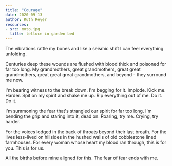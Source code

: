 ```yaml
---
title: "Courage"
date: 2020-09-13
author: Ruth Reyer
resources:
- src: moto.jpg
  title: lettuce in garden bed
---
```


The vibrations rattle my bones and like a seismic shift I can feel everything unfolding.

Centuries deep these wounds are flushed with blood thick and poisoned for far too long. My grandmothers, great grandmothers, great great grandmothers, great great great grandmothers, and beyond - they surround me now.

I'm bearing witness to the break down. I'm begging for it. Implode. Kick me. Harder. Spit on my spirit and shake me up. Rip everything out of me. Do it. Do it. 

I'm summoning the fear that's strangled our spirit for far too long. I'm bending the grip and staring into it, dead on. Roaring, try me. Crying, try harder. 

For the voices lodged in the back of throats beyond their last breath. For the lives less-lived on hillsides in the hushed walls of old cobblestone lined farmhouses. For every woman whose heart my blood ran through, this is for you. This is for us.

All the births before mine aligned for this. The fear of fear ends with me.